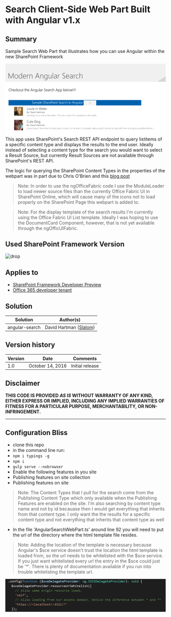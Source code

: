 # Search Client-Side Web Part Built with Angular v1.x

## Summary
Sample Search Web Part that illustrates how you can use Angular within the new SharePoint Framework

![Sample of the search web part](./assets/angularSearch.png)
This app uses SharePoint's Search REST API endpoint to query listitems of a specific content type and displays the results to the end user.
Ideally instead of selecting a content type for the search you would want to select a Result Source, but currently Result Sources are not
available through SharePoint's REST API.

The logic for querying the SharePoint Content Types in the properties of the webpart was in part due to Chris O'Brien and this [blog post](http://www.sharepointnutsandbolts.com/2016/09/sharepoint-framework-spfx-web-part-properties-dynamic-dropdown.html?m=0)

> Note: In order to use the ngOfficeFabric code I use the ModuleLoader to load newer source files than the currently Office Fabric UI in SharePoint Online, which will cause many of the icons not to load properly on the SharePoint Page this webpart is added to.

> Note: For the display template of the search results I'm currently using the Office Fabric UI List template. Ideally I was hoping to use the DocumentCard Component, however, that is not yet available through the ngOfficUIFabric.

## Used SharePoint Framework Version 
![drop](https://img.shields.io/badge/drop-drop4-red.svg)

## Applies to

* [SharePoint Framework Developer Preview](http://dev.office.com/sharepoint/docs/spfx/sharepoint-framework-overview)
* [Office 365 developer tenant](http://dev.office.com/sharepoint/docs/spfx/set-up-your-developer-tenant)

## Solution

Solution|Author(s)
--------|---------
angular-search|David Hartman ([Slalom](https://slalom.com))

## Version history

Version|Date|Comments
-------|----|--------
1.0|October 14, 2016|Initial release

## Disclaimer
**THIS CODE IS PROVIDED *AS IS* WITHOUT WARRANTY OF ANY KIND, EITHER EXPRESS OR IMPLIED, INCLUDING ANY IMPLIED WARRANTIES OF FITNESS FOR A PARTICULAR PURPOSE, MERCHANTABILITY, OR NON-INFRINGEMENT.**

---

## Configuration Bliss

- clone this repo
- in the command line run:
 - `npm i typings -g`
 - `npm i`
 - `gulp serve --nobrowser`
- Enable the following features in you site
 - Publishing features on site collection
 - Publishing features on site

> Note: The Content Types that I pull for the search come from the Publishing Content Type which only
> available when the Publishing Features are enabled on the site. I'm also searching by content type name
> and not by id becauase then I would get everything that inherits from that content type. I only want the
> the results for a specific content type and not everything that inherits that content type as well

- In the file 'AngularSearchWebPart.ts' around line 92 you will need to put the url of the directory where the html template file resides.

> Note: Adding the location of the template is necessary because Angular's $sce service doesn't trust the location the
> html template is loaded from, so the url needs to be whitelisted with the $sce service. If you just want whitelisted
> every url the entry in the $sce could just be '*'. There is plenty of documentation available if you run into trouble
> whitelisting the template url.

![WhiteList code example](./assets/whitelistCode.png)

